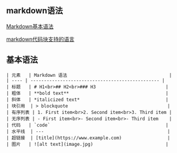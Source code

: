 ## markdown语法

[Markdown基本语法](http://markdown.p2hp.com/basic-syntax/)

[markdown代码块支持的语言](https://www.jianshu.com/p/8d651d72ea1e)

## 基本语法

```
| 元素   | Markdown 语法                                      |
| ---- | ------------------------------------------------ |
| 标题   | # H1<br>## H2<br>### H3                          |
| 粗体   | **bold text**                                    |
| 斜体   | *italicized text*                                |
| 块引用  | > blockquote                                     |
| 有序列表 | 1. First item<br>2. Second item<br>3. Third item |
| 无序列表 | - First item<br>- Second item<br>- Third item    |
| 代码   | `code`                                           |
| 水平线  | ---                                              |
| 超链接  | [title](https://www.example.com)                 |
| 图片   | ![alt text](image.jpg)                           |

```


